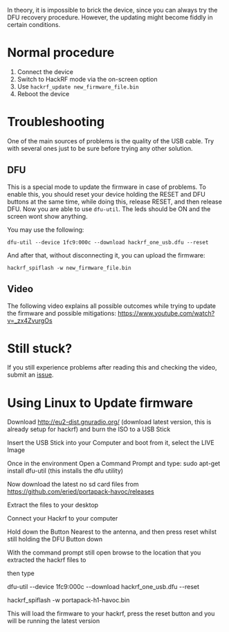 In theory, it is impossible to brick the device, since you can always try the DFU recovery procedure. However, the updating might become fiddly in certain conditions.

# Normal procedure

1. Connect the device
2. Switch to HackRF mode via the on-screen option
3. Use `hackrf_update new_firmware_file.bin`
4. Reboot the device

# Troubleshooting

One of the main sources of problems is the quality of the USB cable. Try with several ones just to be sure before trying any other solution.

## DFU

This is a special mode to update the firmware in case of problems. To enable this, you should reset your device holding the RESET and DFU buttons at the same time, while doing this, release RESET, and then release DFU. Now you are able to use `dfu-util`. The leds should be ON and the screen wont show anything.

You may use the following:

`dfu-util --device 1fc9:000c --download hackrf_one_usb.dfu --reset`

And after that, without disconnecting it, you can upload the firmware:

`hackrf_spiflash -w new_firmware_file.bin`

## Video
The following video explains all possible outcomes while trying to update the firmware and possible mitigations:
https://www.youtube.com/watch?v=_zx4ZvurgOs

# Still stuck?
If you still experience problems after reading this and checking the video, submit an [issue](https://github.com/eried/portapack-havoc/issues/new?assignees=&labels=&template=problem-upgrading-the-firmware.md&title=Problem+upgrading+the+firmware).

# Using Linux to Update firmware

Download http://eu2-dist.gnuradio.org/ (download latest version, this is already setup for hackrf) and burn the ISO to a USB Stick

Insert the USB Stick into your Computer and boot from it, select the LIVE Image

Once in the environment Open a Command Prompt and type: sudo apt-get install dfu-util (this installs the dfu utility)

Now download the latest no sd card files from https://github.com/eried/portapack-havoc/releases

Extract the files to your desktop

Connect your Hackrf to your computer

Hold down the Button Nearest to the antenna, and then press reset whilst still holding the DFU Button down

With the command prompt still open browse to the location that you extracted the hackrf files to

then type

dfu-util --device 1fc9:000c --download hackrf_one_usb.dfu --reset

hackrf_spiflash -w portapack-h1-havoc.bin

This will load the firmware to your hackrf, press the reset button and you will be running the latest version